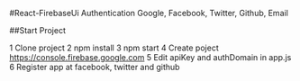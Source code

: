 #React-FirebaseUi Authentication Google, Facebook, Twitter, Github, Email

##Start Project

1 Clone project
2 npm install
3 npm start
4 Create poject https://console.firebase.google.com
5 Edit apiKey and authDomain in app.js
6 Register app at facebook, twitter and github